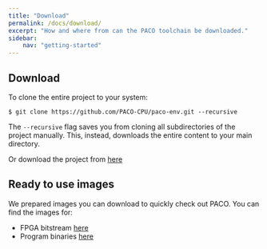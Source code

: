 ```yaml
---
title: "Download"
permalink: /docs/download/
excerpt: "How and where from can the PACO toolchain be downloaded."
sidebar:
    nav: "getting-started"
---
```


## Download
To clone the entire project to your system:

` $ git clone https://github.com/PACO-CPU/paco-env.git --recursive `

The `--recursive` flag saves you from cloning all subdirectories of the project manually. This, instead, downloads the entire content to your main directory.

Or download the project from [here](https://github.com/PACO-CPU/paco-env.git)

## Ready to use images
We prepared images you can download to quickly check out PACO.
You can find the images for:

- FPGA bitstream [here](https://github.com/PACO-CPU/paco-env/raw/master/ready-to-run-images/fpga-bitstream/paco_core.bit)
- Program binaries [here](https://github.com/PACO-CPU/paco-env/tree/master/ready-to-run-images/precompiles-programs)
